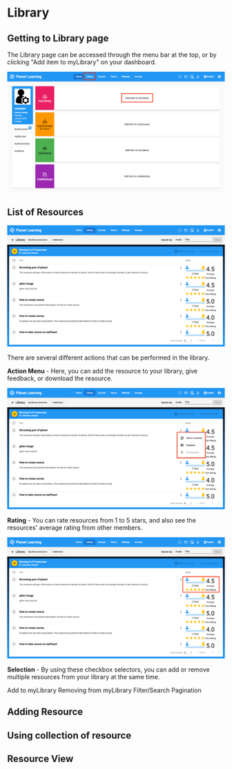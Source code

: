 # Library

## Getting to Library page
The Library page can be accessed through the menu bar at the top, or by clicking "Add item to myLibrary" on your dashboard.

![](images/planet-home-library.png)

## List of Resources
![](images/planet-library.png)

There are several different actions that can be performed in the library.

**Action Menu** - Here, you can add the resource to your library, give feedback, or download the resource.

![](images/planet-library-action-menu.png)

**Rating** - You can rate resources from 1 to 5 stars, and also see the resources' average rating from other members.

![](images/planet-library-rating.png)

**Selection** - By using these checkbox selectors, you can add or remove multiple resources from your library at the same time.

Add to myLibrary
Removing from myLibrary
Filter/Search
Pagination
## Adding Resource
## Using collection of resource
## Resource View
